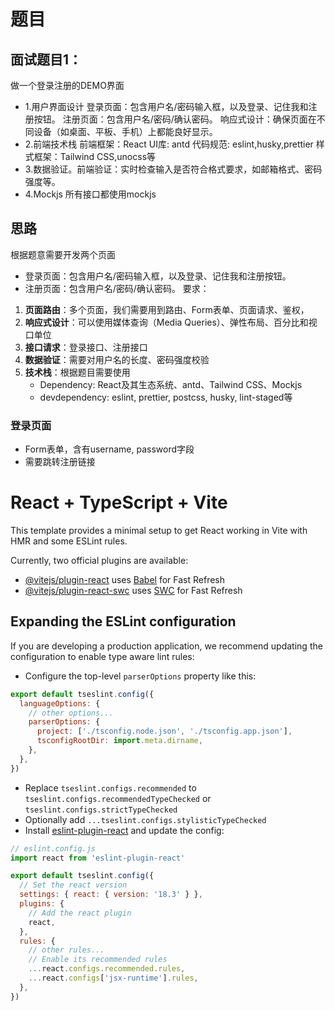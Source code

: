 # 题目
## 面试题目1：
做一个登录注册的DEMO界面
- 1.用户界面设计
登录页面：包含用户名/密码输入框，以及登录、记住我和注册按钮。
注册页面：包含用户名/密码/确认密码。
响应式设计：确保页面在不同设备（如桌面、平板、手机）上都能良好显示。
- 2.前端技术栈
前端框架：React
UI库: antd
代码规范: eslint,husky,prettier
样式框架：Tailwind CSS,unocss等
- 3.数据验证。前端验证：实时检查输入是否符合格式要求，如邮箱格式、密码强度等。
- 4.Mockjs 所有接口都使用mockjs
  
## 思路
根据题意需要开发两个页面
- 登录页面：包含用户名/密码输入框，以及登录、记住我和注册按钮。
- 注册页面：包含用户名/密码/确认密码。
要求：
1. **页面路由**：多个页面，我们需要用到路由、Form表单、页面请求、鉴权，
2. **响应式设计**：可以使用媒体查询（Media Queries）、弹性布局、百分比和视口单位
3. **接口请求**：登录接口、注册接口
4. **数据验证**：需要对用户名的长度、密码强度校验
5. **技术栈**：根据题目需要使用
   - Dependency: React及其生态系统、antd、Tailwind CSS、Mockjs
   - devdependency: eslint, prettier, postcss, husky, lint-staged等
  
### 登录页面
- Form表单，含有username, password字段
- 需要跳转注册链接



# React + TypeScript + Vite

This template provides a minimal setup to get React working in Vite with HMR and some ESLint rules.

Currently, two official plugins are available:

- [@vitejs/plugin-react](https://github.com/vitejs/vite-plugin-react/blob/main/packages/plugin-react/README.md) uses [Babel](https://babeljs.io/) for Fast Refresh
- [@vitejs/plugin-react-swc](https://github.com/vitejs/vite-plugin-react-swc) uses [SWC](https://swc.rs/) for Fast Refresh

## Expanding the ESLint configuration

If you are developing a production application, we recommend updating the configuration to enable type aware lint rules:

- Configure the top-level `parserOptions` property like this:

```js
export default tseslint.config({
  languageOptions: {
    // other options...
    parserOptions: {
      project: ['./tsconfig.node.json', './tsconfig.app.json'],
      tsconfigRootDir: import.meta.dirname,
    },
  },
})
```

- Replace `tseslint.configs.recommended` to `tseslint.configs.recommendedTypeChecked` or `tseslint.configs.strictTypeChecked`
- Optionally add `...tseslint.configs.stylisticTypeChecked`
- Install [eslint-plugin-react](https://github.com/jsx-eslint/eslint-plugin-react) and update the config:

```js
// eslint.config.js
import react from 'eslint-plugin-react'

export default tseslint.config({
  // Set the react version
  settings: { react: { version: '18.3' } },
  plugins: {
    // Add the react plugin
    react,
  },
  rules: {
    // other rules...
    // Enable its recommended rules
    ...react.configs.recommended.rules,
    ...react.configs['jsx-runtime'].rules,
  },
})
```
